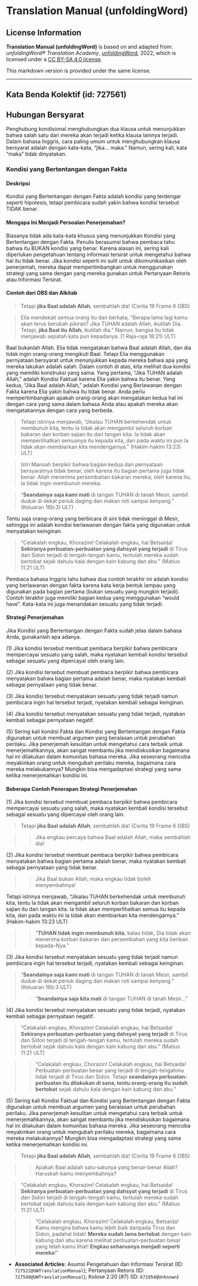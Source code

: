 # Translation Manual (unfoldingWord)

## License Information

**Translation Manual (unfoldingWord)** is based on and adapted from: _unfoldingWord® Translation Academy_, [unfoldingWord](https://unfoldingword.org/utw), 2022, which is licensed under a [CC BY-SA 4.0 license](https://creativecommons.org/licenses/by-sa/4.0/legalcode.en).

This markdown version is provided under the same license.



--------------------------------

## Kata Benda Kolektif (id: 727561)

Hubungan Bersyarat
------------------

Penghubung kondisional menghubungkan dua klausa untuk menunjukkan bahwa salah satu dari mereka akan terjadi ketika klausa lainnya terjadi. Dalam bahasa Inggris, cara paling umum untuk menghubungkan klausa bersyarat adalah dengan kata\-kata, “jika... maka.” Namun, sering kali, kata “maka” tidak dinyatakan.

### Kondisi yang Bertentangan dengan Fakta

#### Deskripsi

Kondisi yang Bertentangan dengan Fakta adalah kondisi yang terdengar seperti hipotesis, tetapi pembicara sudah yakin bahwa kondisi tersebut TIDAK benar.

#### Mengapa Ini Menjadi Persoalan Penerjemahan?

Biasanya tidak ada kata\-kata khusus yang menunjukkan Kondisi yang Bertentangan dengan Fakta. Penulis berasumsi bahwa pembaca tahu bahwa itu BUKAN kondisi yang benar. Karena alasan ini, sering kali diperlukan pengetahuan tentang informasi tersirat untuk mengetahui bahwa hal itu tidak benar. Jika kondisi seperti ini sulit untuk dikomunikasikan oleh penerjemah, mereka dapat mempertimbangkan untuk menggunakan strategi yang sama dengan yang mereka gunakan untuk Pertanyaan Retoris atau Informasi Tersirat.

#### Contoh dari OBS dan Alkitab

> Tetapi **jika Baal adalah Allah**, sembahlah dia! (Cerita 19 Frame 6 OBS)

> Elia mendekati semua orang itu dan berkata, “Berapa lama lagi kamu akan terus berubah pikiran? Jika TUHAN adalah Allah, ikutilah Dia. Tetapi, **jika Baal itu Allah**, ikutilah dia.” Namun, bangsa itu tidak menjawab sepatah kata pun kepadanya. (1 Raja\-raja 18:21\) ULT)

Baal bukanlah Allah. Elia tidak mengatakan bahwa Baal adalah Allah, dan dia tidak ingin orang\-orang mengikuti Baal. Tetapi Elia menggunakan pernyataan bersyarat untuk menunjukkan kepada mereka bahwa apa yang mereka lakukan adalah salah. Dalam contoh di atas, kita melihat dua kondisi yang memiliki konstruksi yang sama. Yang pertama, “Jika TUHAN adalah Allah,” adalah Kondisi Faktual karena Elia yakin bahwa itu benar. Yang kedua, “Jika Baal adalah Allah,” adalah Kondisi yang Berlawanan dengan Fakta karena Elia yakin bahwa itu tidak benar. Anda perlu mempertimbangkan apakah orang\-orang akan mengatakan kedua hal ini dengan cara yang sama dalam bahasa Anda atau apakah mereka akan mengatakannya dengan cara yang berbeda.

> Tetapi istrinya menjawab, “Jikalau TUHAN berkehendak untuk membunuh kita, tentu Ia tidak akan mengambil seluruh korban bakaran dan korban sajian itu dari tangan kita. Ia tidak akan memperlihatkan semuanya itu kepada kita, dan pada waktu ini pun Ia tidak akan membiarkan kita mendengarnya.” (Hakim\-hakim 13:23\) ULT)

> Istri Manoah berpikir bahwa bagian kedua dari pernyataan bersyaratnya tidak benar, oleh karena itu bagian pertama juga tidak benar. Allah menerima persembahan bakaran mereka; oleh karena itu, Ia tidak ingin membunuh mereka.

> “**Seandainya saja kami mati** di tangan TUHAN di tanah Mesir, sambil duduk di dekat periuk daging dan makan roti sampai kenyang.” (Keluaran 16b:3\) ULT)

Tentu saja orang\-orang yang berbicara di sini tidak meninggal di Mesir, sehingga ini adalah kondisi berlawanan dengan fakta yang digunakan untuk menyatakan keinginan.

> “Celakalah engkau, Khorazim! Celakalah engkau, hai Betsaida! **Sekiranya perbuatan\-perbuatan yang dahsyat yang terjadi** di Tirus dan Sidon terjadi di tengah\-tengah kamu, tentulah mereka sudah bertobat sejak dahulu kala dengan kain kabung dan abu.” (Matius 11:21 ULT)

Pembaca bahasa Inggris tahu bahwa dua contoh terakhir ini adalah kondisi yang berlawanan dengan fakta karena kata kerja bentuk lampau yang digunakan pada bagian pertama (bukan sesuatu yang mungkin terjadi). Contoh terakhir juga memiliki bagian kedua yang menggunakan “would have”. Kata\-kata ini juga menandakan sesuatu yang tidak terjadi.

#### Strategi Penerjemahan

Jika Kondisi yang Bertentangan dengan Fakta sudah jelas dalam bahasa Anda, gunakanlah apa adanya.

(1\) Jika kondisi tersebut membuat pembaca berpikir bahwa pembicara mempercayai sesuatu yang salah, maka nyatakan kembali kondisi tersebut sebagai sesuatu yang dipercayai oleh orang lain.

(2\) Jika kondisi tersebut membuat pembaca berpikir bahwa pembicara menyatakan bahwa bagian pertama adalah benar, maka nyatakan kembali sebagai pernyataan yang tidak benar.

(3\) Jika kondisi tersebut menyatakan sesuatu yang tidak terjadi namun pembicara ingin hal tersebut terjadi, nyatakan kembali sebagai keinginan.

(4\) Jika kondisi tersebut menyatakan sesuatu yang tidak terjadi, nyatakan kembali sebagai pernyataan negatif.

(5\) Sering kali kondisi Fakta dan Kondisi yang Bertentangan dengan Fakta digunakan untuk membuat argumen yang beralasan untuk perubahan perilaku. Jika penerjemah kesulitan untuk mengetahui cara terbaik untuk menerjemahkannya, akan sangat membantu jika mendiskusikan bagaimana hal ini dilakukan dalam komunitas bahasa mereka. Jika seseorang mencoba meyakinkan orang untuk mengubah perilaku mereka, bagaimana cara mereka melakukannya? Mungkin bisa mengadaptasi strategi yang sama ketika menerjemahkan kondisi ini.

#### Beberapa Contoh Penerapan Strategi Penerjemahan

(1\) Jika kondisi tersebut membuat pembaca berpikir bahwa pembicara mempercayai sesuatu yang salah, maka nyatakan kembali kondisi tersebut sebagai sesuatu yang dipercayai oleh orang lain.

> Tetapi **jika Baal adalah Allah**, sembahlah dia! (Cerita 19 Frame 6 OBS)

> > Jika engkau percaya bahwa Baal adalah Allah, maka sembahlah dia!

(2\) Jika kondisi tersebut membuat pembaca berpikir bahwa pembicara menyatakan bahwa bagian pertama adalah benar, maka nyatakan kembali sebagai pernyataan yang tidak benar.

> > Jika Baal bukan Allah, maka engkau tidak boleh menyembahnya!

Tetapi istrinya menjawab, “Jikalau TUHAN berkehendak untuk membunuh kita, tentu Ia tidak akan mengambil seluruh korban bakaran dan korban sajian itu dari tangan kita. Ia tidak akan memperlihatkan semua itu kepada kita, dan pada waktu ini Ia tidak akan membiarkan kita mendengarnya.” (Hakim\-hakim 13:23 ULT)

> > “**TUHAN tidak ingin membunuh kita**, kalau tidak, Dia tidak akan menerima korban bakaran dan persembahan yang kita berikan kepada\-Nya.”

(3\) Jika kondisi tersebut menyatakan sesuatu yang tidak terjadi namun pembicara ingin hal tersebut terjadi, nyatakan kembali sebagai keinginan.

> “**Seandainya saja kami mati** di tangan TUHAN di tanah Mesir, sambil duduk di dekat periuk daging dan makan roti sampai kenyang.” (Keluaran 16b:3 ULT)
> 
> 
> > “**Seandainya saja kita mati** di tangan TUHAN di tanah Mesir...”

(4\) Jika kondisi tersebut menyatakan sesuatu yang tidak terjadi, nyatakan kembali sebagai pernyataan negatif.

> “Celakalah engkau, Khorazim! Celakalah engkau, hai Betsaida! **Sekiranya perbuatan\-perbuatan yang dahsyat yang terjadi** di Tirus dan Sidon terjadi di tengah\-tengah kamu, tentulah mereka sudah bertobat sejak dahulu kala dengan kain kabung dan abu.” (Matius 11:21 ULT)

> > “Celakalah engkau, Chorazin! Celakalah engkau, hai Betsaida! Perbuatan\-perbuatan besar yang terjadi di tengah\-tengahmu tidak terjadi di Tirus dan Sidon. Tetapi **seandainya perbuatan\-perbuatan itu dilakukan di sana, tentu orang\-orang itu sudah bertobat** sejak dahulu kala dengan kain kabung dan abu.”

(5\) Sering kali Kondisi Faktual dan Kondisi yang Bertentangan dengan Fakta digunakan untuk membuat argumen yang beralasan untuk perubahan perilaku. Jika penerjemah kesulitan untuk mengetahui cara terbaik untuk menerjemahkannya, akan sangat membantu jika mendiskusikan bagaimana hal ini dilakukan dalam komunitas bahasa mereka. Jika seseorang mencoba meyakinkan orang untuk mengubah perilaku mereka, bagaimana cara mereka melakukannya? Mungkin bisa mengadaptasi strategi yang sama ketika menerjemahkan kondisi ini.

> Tetapi **jika Baal adalah Allah**, sembahlah dia! (Cerita 19 Frame 6 OBS)

> > Apakah Baal adalah satu\-satunya yang benar\-benar Allah? Haruskah kamu menyembahnya?

> “Celakalah engkau, Khorazim! Celakalah engkau, hai Betsaida! **Sekiranya perbuatan\-perbuatan yang dahsyat yang terjadi** di Tirus dan Sidon terjadi di tengah\-tengah kamu, tentulah mereka sudah bertobat sejak dahulu kala dengan kain kabung dan abu.” (Matius 11:21 ULT)

> > “Celakalah engkau, Khorazim! Celakalah engkau, Betsaida! Kamu mengira bahwa kamu lebih baik daripada Tirus dan Sidon, padahal tidak! **Mereka sudah lama bertobat** dengan kain kabung dan abu karena melihat perbuatan\-perbuatan besar yang telah kamu lihat! **Engkau seharusnya menjadi seperti mereka**!”

* **Associated Articles:** Asumsi Pengetahuan dan Informasi Tersirat (ID: `727522@UWTranslationManual`); Pertanyaan Retoris (ID: `727549@UWTranslationManual`); Kolose 2:20 (#7) (ID: `671954@Unknown`)

